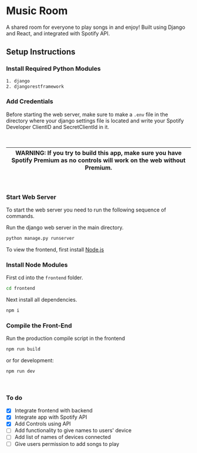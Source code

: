 # Music Room
A shared room for everyone to play songs in and enjoy! Built using Django and React, and integrated with Spotify API.

## Setup Instructions

### Install Required Python Modules

```bash
1. django
2. djangorestframework
```

### Add Credentials

Before starting the web server, make sure to make a <code>.env</code> file in the directory where your django settings file is located and write your Spotify Developer ClientID and SecretClientId in it.

<br>

| **WARNING**: If you try to build this app, make sure you have Spotify Premium as no controls will work on the web without Premium. |
| --- |

<br>

### Start Web Server

To start the web server you need to run the following sequence of commands.

Run the django web server in the main directory.
```bash
python manage.py runserver
```


To view the frontend, first install [Node.js](https://nodejs.org/en/)

### Install Node Modules

First cd into the ```frontend``` folder.
```bash
cd frontend
```
Next install all dependencies.
```bash
npm i
```

### Compile the Front-End

Run the production compile script in the frontend
```bash
npm run build
```
or for development:
```bash
npm run dev
```
<br>

### To do

- [x] Integrate frontend with backend
- [x] Integrate app with Spotify API
- [x] Add Controls using API
- [ ] Add functionality to give names to users' device
- [ ] Add list of names of devices connected 
- [ ] Give users permission to add songs to play
